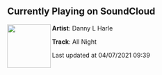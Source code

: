 ## Currently Playing on SoundCloud

[<img align="left" width="100" src="https://i1.sndcdn.com/artworks-nawOKZANritx-0-t500x500.jpg">](https://soundcloud.com/dannylharle/all-night?in=maddecent/sets/danny-l-harle-harlecore)

**Artist**: Danny L Harle 

**Track**: All Night

Last updated at 04/07/2021 09:39
